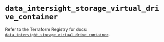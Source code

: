 # `data_intersight_storage_virtual_drive_container`

Refer to the Terraform Registry for docs: [`data_intersight_storage_virtual_drive_container`](https://registry.terraform.io/providers/ciscodevnet/intersight/1.0.71/docs/data-sources/storage_virtual_drive_container).
